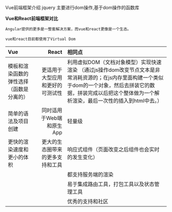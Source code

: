 Vue前端框架介绍
jquery  主要进行dom操作,基于dom操作的函数库

**Vue和React前端框架对比**

	Angular提供的更多是一整套解决方案，而vue和react更像是一个生态。
	
	vue和react目前都使用了Virtual Dom

|Vue            						  |React											|相同点|
|:--|--:|:--|
|模板和渲染函数的弹性选择（函数是分离的）		| 更适用于大型应用和更好的可测试性|	 		利用虚拟DOM（文档对象模型）实现快速渲染 （通过js操作dom改变节点文本是非常消耗资源的；在js内存里面构建一个类似于dom的一个对象，然后去拼装它的数据，拼装完成以后把这个整体做为一个解析渲染，最后一次性的插入到html中去。）|															
|简单的语法及项目创建											| 同时适用于Web端和原生App|			轻量级		|
|更快的渲染速度和更小的体积								|更大的生态圈带来的更多支持和工具|		响应式组件（页面改变之后组件也会实时的发生变化）	|
|															|					|都支持服务端的渲染|
|															|					|易于集成路由工具，打包工具以及状态管理工具|
|															|					|优秀的支持和社区|


